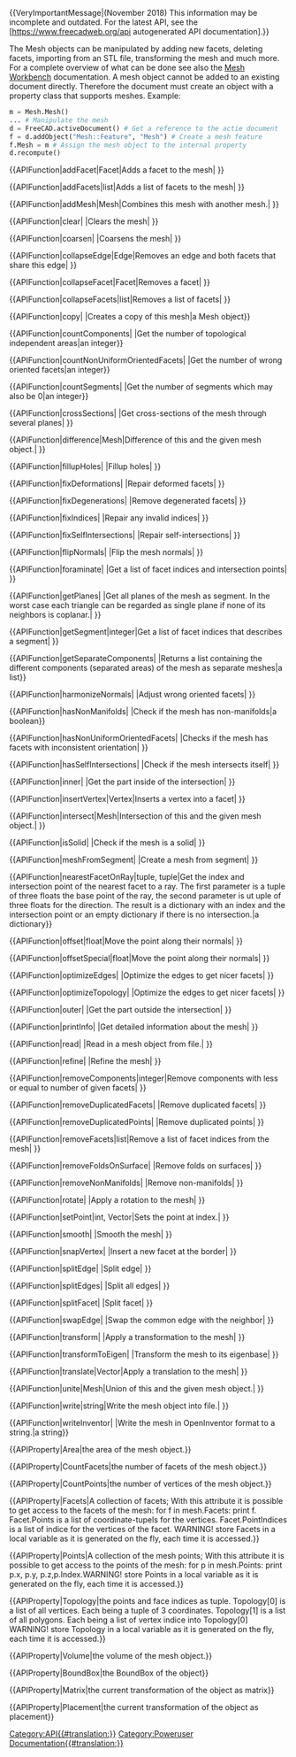  


{{VeryImportantMessage|(November 2018) This information may be incomplete and outdated. For the latest API, see the [https://www.freecadweb.org/api autogenerated API documentation].}}

The Mesh objects can be manipulated by adding new facets, deleting facets, importing from an STL file, transforming the mesh and much more. For a complete overview of what can be done see also the [Mesh Workbench](Mesh_Workbench.md) documentation. A mesh object cannot be added to an existing document directly. Therefore the document must create an object with a property class that supports meshes. Example:


```python
m = Mesh.Mesh()
... # Manipulate the mesh
d = FreeCAD.activeDocument() # Get a reference to the actie document
f = d.addObject("Mesh::Feature", "Mesh") # Create a mesh feature
f.Mesh = m # Assign the mesh object to the internal property
d.recompute()
```


{{APIFunction|addFacet|Facet|Adds a facet to the mesh| }}


{{APIFunction|addFacets|list|Adds a list of facets to the mesh| }}


{{APIFunction|addMesh|Mesh|Combines this mesh with another mesh.| }}


{{APIFunction|clear| |Clears the mesh| }}


{{APIFunction|coarsen| |Coarsens the mesh| }}


{{APIFunction|collapseEdge|Edge|Removes an edge and both facets that share this edge| }}


{{APIFunction|collapseFacet|Facet|Removes a facet| }}


{{APIFunction|collapseFacets|list|Removes a list of facets| }}


{{APIFunction|copy| |Creates a copy of this mesh|a Mesh object}}


{{APIFunction|countComponents| |Get the number of topological independent areas|an integer}}


{{APIFunction|countNonUniformOrientedFacets| |Get the number of wrong oriented facets|an integer}}


{{APIFunction|countSegments| |Get the number of segments which may also be 0|an integer}}


{{APIFunction|crossSections| |Get cross-sections of the mesh through several planes| }}


{{APIFunction|difference|Mesh|Difference of this and the given mesh object.| }}


{{APIFunction|fillupHoles| |Fillup holes| }}


{{APIFunction|fixDeformations| |Repair deformed facets| }}


{{APIFunction|fixDegenerations| |Remove degenerated facets| }}


{{APIFunction|fixIndices| |Repair any invalid indices| }}


{{APIFunction|fixSelfIntersections| |Repair self-intersections| }}


{{APIFunction|flipNormals| |Flip the mesh normals| }}


{{APIFunction|foraminate| |Get a list of facet indices and intersection points| }}


{{APIFunction|getPlanes| |Get all planes of the mesh as segment. In the worst case each triangle can be regarded as single plane if none of its neighbors is coplanar.| }}


{{APIFunction|getSegment|integer|Get a list of facet indices that describes a segment| }}


{{APIFunction|getSeparateComponents| |Returns a list containing the different components (separated areas) of the mesh as separate meshes|a list}}


{{APIFunction|harmonizeNormals| |Adjust wrong oriented facets| }}


{{APIFunction|hasNonManifolds| |Check if the mesh has non-manifolds|a boolean}}


{{APIFunction|hasNonUniformOrientedFacets| |Checks if the mesh has facets with inconsistent orientation| }}


{{APIFunction|hasSelfIntersections| |Check if the mesh intersects itself| }}


{{APIFunction|inner| |Get the part inside of the intersection| }}


{{APIFunction|insertVertex|Vertex|Inserts a vertex into a facet| }}


{{APIFunction|intersect|Mesh|Intersection of this and the given mesh object.| }}


{{APIFunction|isSolid| |Check if the mesh is a solid| }}


{{APIFunction|meshFromSegment| |Create a mesh from segment| }}


{{APIFunction|nearestFacetOnRay|tuple, tuple|Get the index and intersection point of the nearest facet to a ray. The first parameter is a tuple of three floats the base point of the ray, the second parameter is ut uple of three floats for the direction. The result is a dictionary with an index and the intersection point or an empty dictionary if there is no intersection.|a dictionary}}


{{APIFunction|offset|float|Move the point along their normals| }}


{{APIFunction|offsetSpecial|float|Move the point along their normals| }}


{{APIFunction|optimizeEdges| |Optimize the edges to get nicer facets| }}


{{APIFunction|optimizeTopology| |Optimize the edges to get nicer facets| }}


{{APIFunction|outer| |Get the part outside the intersection| }}


{{APIFunction|printInfo| |Get detailed information about the mesh| }}


{{APIFunction|read| |Read in a mesh object from file.| }}


{{APIFunction|refine| |Refine the mesh| }}


{{APIFunction|removeComponents|integer|Remove components with less or equal to number of given facets| }}


{{APIFunction|removeDuplicatedFacets| |Remove duplicated facets| }}


{{APIFunction|removeDuplicatedPoints| |Remove duplicated points| }}


{{APIFunction|removeFacets|list|Remove a list of facet indices from the mesh| }}


{{APIFunction|removeFoldsOnSurface| |Remove folds on surfaces| }}


{{APIFunction|removeNonManifolds| |Remove non-manifolds| }}


{{APIFunction|rotate| |Apply a rotation to the mesh| }}


{{APIFunction|setPoint|int, Vector|Sets the point at index.| }}


{{APIFunction|smooth| |Smooth the mesh| }}


{{APIFunction|snapVertex| |Insert a new facet at the border| }}


{{APIFunction|splitEdge| |Split edge| }}


{{APIFunction|splitEdges| |Split all edges| }}


{{APIFunction|splitFacet| |Split facet| }}


{{APIFunction|swapEdge| |Swap the common edge with the neighbor| }}


{{APIFunction|transform| |Apply a transformation to the mesh| }}


{{APIFunction|transformToEigen| |Transform the mesh to its eigenbase| }}


{{APIFunction|translate|Vector|Apply a translation to the mesh| }}


{{APIFunction|unite|Mesh|Union of this and the given mesh object.| }}


{{APIFunction|write|string|Write the mesh object into file.| }}


{{APIFunction|writeInventor| |Write the mesh in OpenInventor format to a string.|a string}}


{{APIProperty|Area|the area of the mesh object.}}


{{APIProperty|CountFacets|the number of facets of the mesh object.}}


{{APIProperty|CountPoints|the number of vertices of the mesh object.}}


{{APIProperty|Facets|A collection of facets; With this attribute it is possible to get access to the facets of the mesh: for f in mesh.Facets: print f. Facet.Points is a list of coordinate-tupels for the vertices. Facet.PointIndices is a list of indice for the vertices of the facet. WARNING! store Facets in a local variable as it is generated on the fly, each time it is accessed.}}


{{APIProperty|Points|A collection of the mesh points; With this attribute it is possible to get access to the points of the mesh: for p in mesh.Points: print p.x, p.y, p.z,p.Index.WARNING! store Points in a local variable as it is generated on the fly, each time it is accessed.}}


{{APIProperty|Topology|the points and face indices as tuple. Topology[0] is a list of all vertices. Each being a tuple of 3 coordinates. Topology[1] is a list of all polygons. Each being a list of vertex indice into Topology[0] WARNING! store Topology in a local variable as it is generated on the fly, each time it is accessed.}}


{{APIProperty|Volume|the volume of the mesh object.}}


{{APIProperty|BoundBox|the BoundBox of the object}}


{{APIProperty|Matrix|the current transformation of the object as matrix}}


{{APIProperty|Placement|the current transformation of the object as placement}}

  

[Category:API{{\#translation:}}](Category:API.md) [Category:Poweruser Documentation{{\#translation:}}](Category:Poweruser_Documentation.md)
